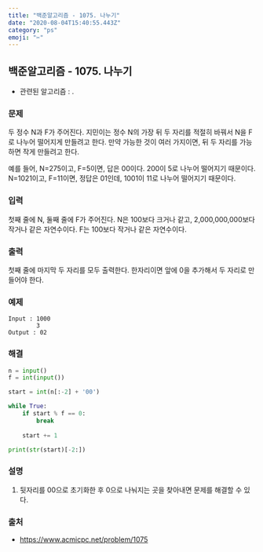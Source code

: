 ```yaml
---
title: "백준알고리즘 - 1075. 나누기"
date: "2020-08-04T15:40:55.443Z"
category: "ps"
emoji: "✂️"
---
```


## 백준알고리즘 - 1075. 나누기

- 관련된 알고리즘 : .

### 문제

두 정수 N과 F가 주어진다. 지민이는 정수 N의 가장 뒤 두 자리를 적절히 바꿔서 N을 F로 나누어 떨어지게 만들려고 한다. 만약 가능한 것이 여러 가지이면, 뒤 두 자리를 가능하면 작게 만들려고 한다.

예를 들어, N=275이고, F=5이면, 답은 00이다. 200이 5로 나누어 떨어지기 때문이다. N=1021이고, F=11이면, 정답은 01인데, 1001이 11로 나누어 떨어지기 때문이다.

### 입력

첫째 줄에 N, 둘째 줄에 F가 주어진다. N은 100보다 크거나 같고, 2,000,000,000보다 작거나 같은 자연수이다. F는 100보다 작거나 같은 자연수이다.

### 출력

첫째 줄에 마지막 두 자리를 모두 출력한다. 한자리이면 앞에 0을 추가해서 두 자리로 만들어야 한다.

### 예제

```
Input : 1000
        3
Output : 02
```

### 해결

```python
n = input()
f = int(input())

start = int(n[:-2] + '00')

while True:
    if start % f == 0:
        break
    
    start += 1

print(str(start)[-2:])
```

### 설명

1. 뒷자리를 00으로 초기화한 후 0으로 나눠지는 곳을 찾아내면 문제를 해결할 수 있다.

### 출처

- https://www.acmicpc.net/problem/1075
